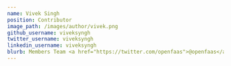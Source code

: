 ```yaml
---
name: Vivek Singh
position: Contributor
image_path: /images/author/vivek.png
github_username: viveksyngh
twitter_username: viveksyngh
linkedin_username: viveksyngh
blurb: Members Team <a href="https://twitter.com/openfaas">@openfaas</a>
---
```

